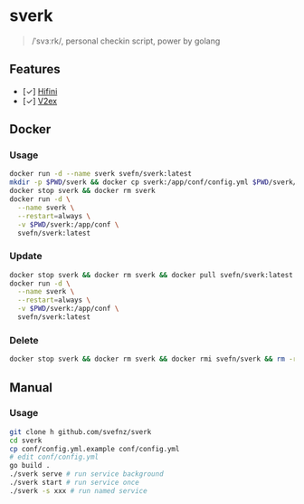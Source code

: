 # sverk

> /ˈsvɜːrk/, personal checkin script, power by golang

## Features
- [✓] [Hifini](https://www.hifini.com/)
- [✓] [V2ex](https://www.v2ex.com/)

## Docker

### Usage

```bash
docker run -d --name sverk svefn/sverk:latest
mkdir -p $PWD/sverk && docker cp sverk:/app/conf/config.yml $PWD/sverk/config.yml
docker stop sverk && docker rm sverk
docker run -d \
  --name sverk \
  --restart=always \
  -v $PWD/sverk:/app/conf \
  svefn/sverk:latest
```

### Update

```bash
docker stop sverk && docker rm sverk && docker pull svefn/sverk:latest
docker run -d \
  --name sverk \
  --restart=always \
  -v $PWD/sverk:/app/conf \
  svefn/sverk:latest
```

### Delete

```bash
docker stop sverk && docker rm sverk && docker rmi svefn/sverk && rm -rf $PWD/sverk
```

## Manual

### Usage

```bash
git clone h github.com/svefnz/sverk
cd sverk
cp conf/config.yml.example conf/config.yml
# edit conf/config.yml
go build .
./sverk serve # run service background
./sverk start # run service once
./sverk -s xxx # run named service
```
